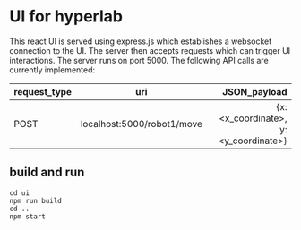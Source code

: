 # UI for hyperlab
This react UI is served using express.js which establishes a websocket connection to the UI. The server then accepts requests which can trigger UI interactions.
The server runs on port 5000.
The following API calls are currently implemented:

| request_type | uri | JSON_payload |
|--------------|:---:|-------------:|
| POST | localhost:5000/robot1/move | {x:<x_coordinate>, y: <y_coordinate>} |



## build and run
~~~
cd ui
npm run build
cd ..
npm start
~~~